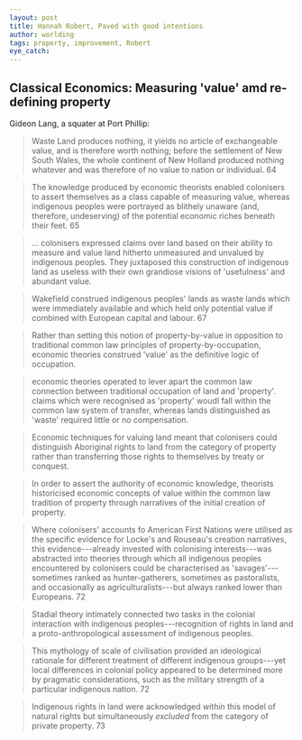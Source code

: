 ```yaml
---
layout: post
title: Hannah Robert, Paved with good intentions
author: worlding
tags: property, improvement, Robert
eye_catch:
---
```


## Classical Economics: Measuring 'value' amd re-defining property

Gideon Lang, a squater at Port Phillip:

>Waste Land produces nothing, it yields no article of exchangeable value, and is therefore worth nothing; before the settlement of New South Wales, the whole continent of New Holland produced nothing whatever and was therefore of no value to nation or individual. 64

>The knowledge produced by economic theorists enabled colonisers to assert themselves as a class capable of measuring value, whereas indigenous peoples were portrayed as blithely unaware (and, therefore, undeserving) of the potential economic riches beneath their feet. 65

>... colonisers expressed claims over land based on their ability to measure and value land hitherto unmeasured and unvalued by indigenous peoples. They juxtaposed this construction of indigenous land as useless with their own grandiose visions of 'usefulness' and abundant value.

>Wakefield construed indigenous peoples' lands as waste lands which were immediately available and which held only potential value if combined with European capital and labour. 67

>Rather than setting this notion of property-by-value in opposition to traditional common law principles of property-by-occupation, economic theories construed 'value' as the definitive logic of occupation.

>economic theories operated to lever apart the common law connection between traditional occupation of land and 'property'. claims which were recognised as 'property' woudl fall within the common law system of transfer, whereas lands distinguished as 'waste' required little or no compensation.

>Economic techniques for valuing land meant that colonisers could distinguish Aboriginal rights to land from the category of property rather than transferring those rights to themselves by treaty or conquest.

>In order to assert the authority of economic knowledge, theorists historicised economic concepts of value within the common law tradition of property through narratives of the initial creation of property.

>Where colonisers' accounts fo American First Nations were utilised as the specific evidence for Locke's and Rouseau's creation narratives, this evidence---already invested with colonising interests---was abstracted into theories through which all indigenous peoples encountered by colonisers could be characterised as 'savages'---sometimes ranked as hunter-gatherers, sometimes as pastoralists, and occasionally as agriculturalists---but always ranked lower than Europeans. 72

>Stadial theory intimately connected two tasks in the colonial interaction with indigenous peoples---recognition of rights in land and a proto-anthropological assessment of indigenous peoples.

>This mythology of scale of civilisation provided an ideological rationale for different treatment of different indigenous groups---yet local differences in colonial policy appeared to be determined more by pragmatic considerations, such as the military strength of a particular indigenous nation. 72

>Indigenous rights in land were acknowledged _within_ this model of natural rights but simultaneously _excluded_ from the category of private property. 73
